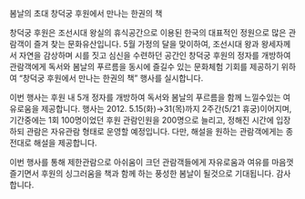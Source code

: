 봄날의 초대
창덕궁 후원에서 만나는 한권의 책

창덕궁 후원은 조선시대 왕실의 휴식공간으로 이용된 한국의 대표적인 정원으로 많은 관람객이 즐겨 찾는 문화유산입니다. 5월 가정의 달을 맞이하여, 조선시대 왕과 왕세자께서 자연을 감상하며 시를 짓고 심신을 수련하던 공간인 창덕궁 후원의 정자를 개방하여 관람객에게 독서와 봄날의 푸르름을 동시에 즐길수 있는 문화체험 기회를 제공하기 위하여 “창덕궁 후원에서 만나는 한권의 책” 행사를 실시합니다.

이번 행사는 후원 내 5개 정자를 개방하여 독서와 봄날의 푸르름을 함께 느낄수있는 여유로움을 제공합니다. 행사는 2012. 5.15(화)→31(목)까지 2주간(5/21 휴궁)이어지며, 기간중에는 1회 100명이었던 후원 관람인원을 200명으로 늘리고, 정해진 시간에 입장 하되 관람은 자유관람 형태로 운영할 예정입니다. 다만, 해설을 원하는 관람객에게는 종전대로 해설을 제공합니다.

이번 행사를 통해 제한관람으로 아쉬움이 크던 관람객들에게 자유로움과 여유를 마음껏 즐기면서 후원의 싱그러움을 책과 함께 하는 풍성한 봄날이 될것으로 기대됩니다. 감사합니다.